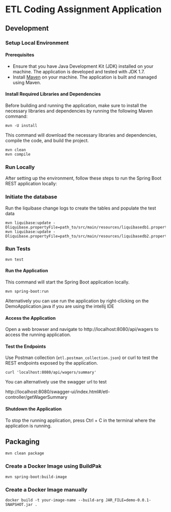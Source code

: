 # ETL Coding Assignment Application

## Development

### Setup Local Environment

#### Prerequisites
- Ensure that you have Java Development Kit (JDK) installed on your machine. The application is developed and tested with JDK 1.7.
- Install [Maven](https://maven.apache.org/install.html) on your machine. The application is built and managed using Maven.

#### Install Required Libraries and Dependencies
Before building and running the application, make sure to install the necessary libraries and dependencies by running the following Maven command:
```
mvn -U install
```

This command will download the necessary libraries and dependencies, compile the code, and build the project.
```
mvn clean 
mvn compile
```

### Run Locally
After setting up the environment, follow these steps to run the Spring Boot REST application locally:

### Initiate the database
Run the liquibase change logs to create the tables and populate the test data
```
mvn liquibase:update -Dliquibase.propertyFile=path_to/src/main/resources/liquibasedb1.properties
mvn liquibase:update -Dliquibase.propertyFile=path_to/src/main/resources/liquibasedb2.properties
```

### Run Tests
```
mvn test
```

#### Run the Application
This command will start the Spring Boot application locally.
```
mvn spring-boot:run
```

Alternatively you can use run the application by right-clicking on the DemoApplication.java if you are using the intellij IDE

#### Access the Application
Open a web browser and navigate to http://localhost:8080/api/wagers to access the running application.

#### Test the Endpoints
Use Postman collection (`etl.postman_collection.json`) or curl to test the REST endpoints exposed by the application.

```
curl 'localhost:8080/api/wagers/summary'
```

You can alternatively use the swagger url to test 

http://localhost:8080/swagger-ui/index.html#/etl-controller/getWagerSummary

#### Shutdown the Application
To stop the running application, press Ctrl + C in the terminal where the application is running.

## Packaging

```
mvn clean package
```

### Create a Docker Image using BuildPak
```
mvn spring-boot:build-image

```

### Create a Docker Image manually
```
docker build -t your-image-name --build-arg JAR_FILE=demo-0.0.1-SNAPSHOT.jar .

```


